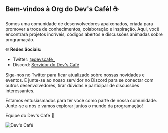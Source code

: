 ## Bem-vindos à Org do Dev's Café! ☕️

Somos uma comunidade de desenvolvedores apaixonados, criada para promover a troca de conhecimentos, colaboração e inspiração. Aqui, você encontrará projetos incríveis, códigos abertos e discussões animadas sobre programação.

🌐 **Redes Sociais:**
- Twitter: [@devscafe_](https://twitter.com/devscafe_)
- Discord: [Servidor do Dev's Café](https://discord.gg/skwJuprZAP)

Siga-nos no Twitter para ficar atualizado sobre nossas novidades e eventos. E junte-se ao nosso servidor no Discord para se conectar com outros desenvolvedores, tirar dúvidas e participar de discussões interessantes.

Estamos entusiasmados para ter você como parte de nossa comunidade. Junte-se a nós e vamos explorar juntos o mundo da programação!

Equipe do Dev's Café 🚀

<img src="https://raw.githubusercontent.com/devscafecomunity/cafe/main/d7bcd594ca528d8a18074b02d43c0b28.png" alt="Dev's Café">
